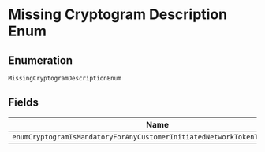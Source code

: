 
# Missing Cryptogram Description Enum

## Enumeration

`MissingCryptogramDescriptionEnum`

## Fields

| Name |
|  --- |
| `enumCryptogramIsMandatoryForAnyCustomerInitiatedNetworkTokenTransactions` |

